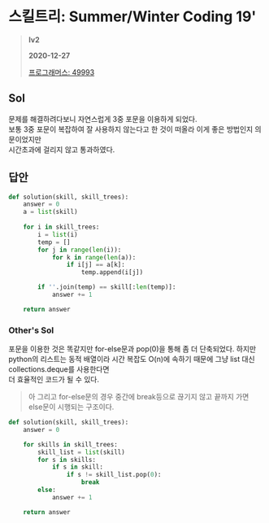 # 스킬트리: Summer/Winter Coding 19'
> **lv2**
>
> **2020-12-27**
>
> [프로그래머스: 49993](https://programmers.co.kr/learn/courses/30/lessons/49993)


## Sol

문제를 해결하려다보니 자연스럽게 3중 포문을 이용하게 되었다.  
보통 3중 포문이 복잡하여 잘 사용하지 않는다고 한 것이 떠올라 이게 좋은 방법인지 의문이었지만  
시간초과에 걸리지 않고 통과하였다.  


## 답안
```python
def solution(skill, skill_trees):
    answer = 0
    a = list(skill)
    
    for i in skill_trees:
        i = list(i)
        temp = []
        for j in range(len(i)):
            for k in range(len(a)):
                if i[j] == a[k]:
                    temp.append(i[j])

        if ''.join(temp) == skill[:len(temp)]:
            answer += 1

    return answer
```


### Other's Sol

포문을 이용한 것은 똑같지만 for-else문과 pop(0)을 통해 좀 더 단축되었다.
하지만 python의 리스트는 동적 배열이라 시간 복잡도 O(n)에 속하기 때문에 그냥 list 대신 collections.deque를 사용한다면  
더 효율적인 코드가 될 수 있다.


> 아 그리고 for-else문의 경우 중간에 break등으로 끊기지 않고 끝까지 가면 else문이 시행되는 구조이다.


```python
def solution(skill, skill_trees):
    answer = 0

    for skills in skill_trees:
        skill_list = list(skill)
        for s in skills:
            if s in skill:
                if s != skill_list.pop(0):
                    break
        else:
            answer += 1

    return answer
```


